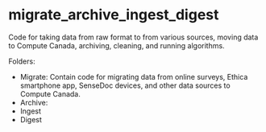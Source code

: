 # migrate_archive_ingest_digest
Code for taking data from raw format to from various sources, moving data to Compute Canada, archiving, cleaning, and running algorithms.

Folders: 
- Migrate: Contain code for migrating data from online surveys, Ethica smartphone app, SenseDoc devices, and other data sources to Compute Canada. 
- Archive: 
- Ingest
- Digest
